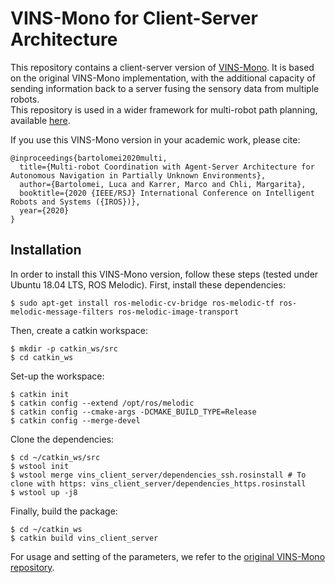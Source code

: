 # VINS-Mono for Client-Server Architecture
This repository contains a client-server version of [VINS-Mono](https://github.com/HKUST-Aerial-Robotics/VINS-Mono). It is based on the original VINS-Mono implementation, with the additional capacity of sending information back to a server fusing the sensory data from multiple robots.  
This repository is used in a wider framework for multi-robot path planning, available [here](https://github.com/VIS4ROB-lab/multi_robot_coordination).  

If you use this VINS-Mono version in your academic work, please cite:

    @inproceedings{bartolomei2020multi,
      title={Multi-robot Coordination with Agent-Server Architecture for Autonomous Navigation in Partially Unknown Environments},
      author={Bartolomei, Luca and Karrer, Marco and Chli, Margarita},
      booktitle={2020 {IEEE/RSJ} International Conference on Intelligent Robots and Systems ({IROS})},
      year={2020}
    }

## Installation  
In order to install this VINS-Mono version, follow these steps (tested under Ubuntu 18.04 LTS, ROS Melodic).
First, install these dependencies:
```
$ sudo apt-get install ros-melodic-cv-bridge ros-melodic-tf ros-melodic-message-filters ros-melodic-image-transport
```  

Then, create a catkin workspace:
```
$ mkdir -p catkin_ws/src
$ cd catkin_ws
```
Set-up the workspace:
```
$ catkin init
$ catkin config --extend /opt/ros/melodic
$ catkin config --cmake-args -DCMAKE_BUILD_TYPE=Release
$ catkin config --merge-devel
```

Clone the dependencies:
```
$ cd ~/catkin_ws/src
$ wstool init
$ wstool merge vins_client_server/dependencies_ssh.rosinstall # To clone with https: vins_client_server/dependencies_https.rosinstall
$ wstool up -j8
```  

Finally, build the package:
```
$ cd ~/catkin_ws
$ catkin build vins_client_server
```  

For usage and setting of the parameters, we refer to the [original VINS-Mono repository](https://github.com/HKUST-Aerial-Robotics/VINS-Mono).

